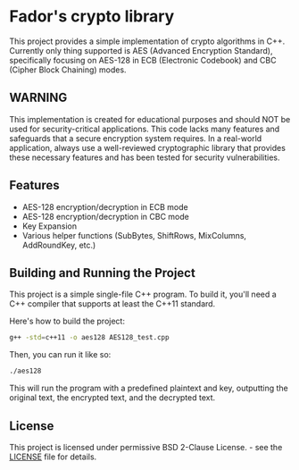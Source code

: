 # Fador's crypto library

This project provides a simple implementation of crypto algorithms in C++.
Currently only thing supported is AES (Advanced Encryption Standard), specifically focusing on AES-128 in ECB (Electronic Codebook) and CBC (Cipher Block Chaining) modes.

## WARNING

This implementation is created for educational purposes and should NOT be used for security-critical applications. This code lacks many features and safeguards that a secure encryption system requires. In a real-world application, always use a well-reviewed cryptographic library that provides these necessary features and has been tested for security vulnerabilities.

## Features

- AES-128 encryption/decryption in ECB mode
- AES-128 encryption/decryption in CBC mode
- Key Expansion
- Various helper functions (SubBytes, ShiftRows, MixColumns, AddRoundKey, etc.)

## Building and Running the Project

This project is a simple single-file C++ program. To build it, you'll need a C++ compiler that supports at least the C++11 standard.

Here's how to build the project:

```bash
g++ -std=c++11 -o aes128 AES128_test.cpp
```

Then, you can run it like so:

```bash
./aes128
```

This will run the program with a predefined plaintext and key, outputting the original text, the encrypted text, and the decrypted text.

## License

This project is licensed under permissive BSD 2-Clause License. - see the [LICENSE](LICENSE) file for details.
